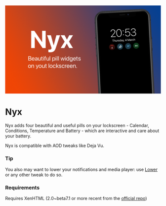 ![Banner](./banner.png)
# Nyx
Nyx adds four beautiful and useful pills on your lockscreen - Calendar, Conditions, Temperature and Battery - which are interactive and care about your battery.


Nyx is compatible with AOD tweaks like Deja Vu.
### Tip
You also may want to lower your notifications and media player: use [Lower](https://repo.packix.com/package/org.s1ris.lower/) or any other tweak to do so.

### Requirements
Requires XenHTML (2.0~beta7.1 or more recent from the [official repo](https://xenpublic.incendo.ws/))

